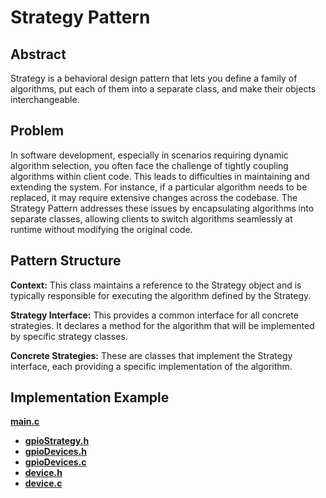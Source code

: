 # Strategy Pattern

## Abstract

Strategy is a behavioral design pattern that lets you define a family of algorithms,
put each of them into a separate class, and make their objects interchangeable.

## Problem

In software development, especially in scenarios requiring dynamic algorithm selection,
you often face the challenge of tightly coupling algorithms within client code. This
leads to difficulties in maintaining and extending the system. For instance, if a
particular algorithm needs to be replaced, it may require extensive changes across the
codebase. The Strategy Pattern addresses these issues by encapsulating algorithms into
separate classes, allowing clients to switch algorithms seamlessly at runtime without
modifying the original code.

## Pattern Structure

**Context:** This class maintains a reference to the Strategy object and is typically
responsible for executing the algorithm defined by the Strategy.

**Strategy Interface:** This provides a common interface for all concrete strategies. It
declares a method for the algorithm that will be implemented by specific strategy classes.

**Concrete Strategies:** These are classes that implement the Strategy interface, each
providing a specific implementation of the algorithm.

## Implementation Example

**[main.c](App/Src/main.c)**

- **[gpioStrategy.h](App/Inc/gpioStrategy.h)**
- **[gpioDevices.h](App/Inc/gpioDevices.h)**
- **[gpioDevices.c](App/Src/gpioDevices.c)**
- **[device.h](App/Inc/device.h)**
- **[device.c](App/Src/device.c)**



